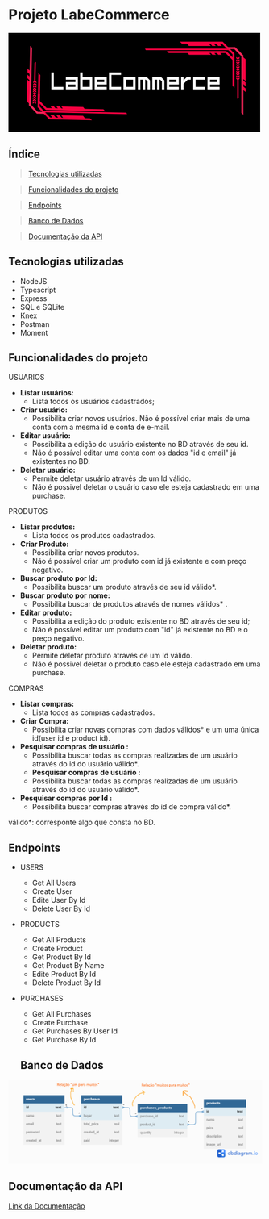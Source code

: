 # Projeto LabeCommerce


![LabeCommerce](./src/assets/LabeCommerce.png)

## Índice
> <a href="#tecnologias">Tecnologias utilizadas</a>

> <a href="#funcionalidades"> Funcionalidades do projeto</a>

> <a href="#endpoints"> Endpoints</a>

> <a href="#bd"> Banco de Dados</a>

> <a href="#documentacao"> Documentação da API</a>




<h2 id="tecnologias"> Tecnologias utilizadas</h2>

 - NodeJS
 - Typescript
 - Express
 - SQL e SQLite
 - Knex
 - Postman
 - Moment


<h2 id="funcionalidades"> Funcionalidades do projeto</h2>


USUARIOS
- <b>Listar usuários:</b> 
  - Lista todos os usuários cadastrados;
- <b>Criar usuário:</b> 
  - Possibilita criar novos usuários. Não é possível criar mais de uma conta com a mesma id e conta de e-mail.
- <b> Editar usuário:</b> 
  - Possibilita a edição do usuário existente no BD através de seu id. 
  - Não é possível editar uma conta com os dados "id e email" já existentes no BD.
- <b>Deletar usuário:</b> 
  - Permite deletar usuário através de um Id válido. 
  - Não é possivel deletar o usuário caso ele esteja cadastrado em uma purchase.


PRODUTOS
- <b>Listar produtos:</b> 
  - Lista todos os produtos cadastrados.
- <b>Criar Produto:</b> 
  - Possibilita criar novos produtos.
  -  Não é possível criar um produto com id já existente e com preço negativo.
- <b>Buscar produto por Id:</b> 
  - Possibilita buscar um produto através de seu id válido*.
- <b>Buscar produto por nome:</b> 
  - Possibilita buscar de produtos através de nomes válidos* .  
- <b>Editar produto:</b> 
  - Possibilita a edição do produto existente no BD através de seu id;
   - Não é possível editar um produto com "id" já existente no BD e o preço negativo.
- <b>Deletar produto:</b> 
  - Permite deletar produto através de um Id válido. 
  - Não é possivel deletar o produto caso ele esteja cadastrado em uma purchase.


COMPRAS
- <b>Listar compras:</b> 
  - Lista todos as compras cadastrados.
 - <b>Criar Compra:</b> 
   - Possibilita criar novas compras com dados válidos*  e um uma única id(user id e product id).
- <b>Pesquisar compras de usuário :</b> 
  - Possibilita buscar todas as compras realizadas de um usuário através do id do usuário válido*.
  - <b>Pesquisar compras de usuário :</b> 
  - Possibilita buscar todas as compras realizadas de um usuário através do id do usuário válido*.
 - <b>Pesquisar compras por Id :</b> 
   - Possibilita buscar compras através do id de compra válido*.


 válido*: corresponte algo que consta no BD. 
<h2 id="endpoints"> Endpoints</h2>

* USERS
  - Get All Users
  - Create User
  - Edite User By Id
  - Delete User By Id

* PRODUCTS
  - Get All Products
  - Create Product
  - Get Product By Id
  - Get Product By Name 
  - Edite Product By Id
  - Delete Product By Id

* PURCHASES
  - Get All Purchases
  - Create Purchase
  - Get Purchases By User Id 
  - Get Purchase By Id
 
  <h2 id="bd"> Banco de Dados</h2>
![LabeCommerce](./src/assets/diagrama.png)


<h2 id="documentacao"> Documentação da API</h2>

[Link da Documentação](https://documenter.getpostman.com/view/24460839/2s8ZDU64ZL)



